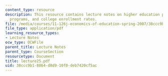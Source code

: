 ```yaml
---
content_type: resource
description: This resource contains lecture notes on higher education policy, scholarship
  programs, and college enrollment rates.
file: /media/courses/11-126j-economics-of-education-spring-2007/38ccc9b18864d8d910f0deb7420cf5ac_lecture25.pdf
file_type: application/pdf
learning_resource_types:
- Lecture Notes
ocw_type: OCWFile
parent_title: Lecture Notes
parent_type: CourseSection
resourcetype: Document
title: lecture25.pdf
uid: 38ccc9b1-8864-d8d9-10f0-deb7420cf5ac
---
```

